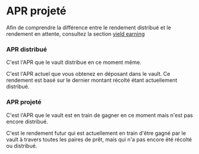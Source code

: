 # APR projeté

Afin de comprendre la différence entre le rendement distribué et le rendement en attente, consultez la section [yield earning](vaults-1.md#yield-earning)

### APR distribué

C'est l'APR que le vault distribue en ce moment même.

C'est l'APR actuel que vous obtenez en déposant dans le vault. Ce rendement est basé sur le dernier montant récolté étant actuellement distribué.

### APR projeté

C'est l'APR que le vault est en train de gagner en ce moment mais n'est pas encore distribué.

C'est le rendement futur qui est actuellement en train d'être gagné par le vault à travers toutes les paires de prêt, mais qui n'a pas encore été récolté ou distribué.

